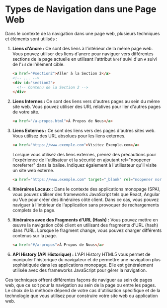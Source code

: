 # Types de Navigation dans une Page Web

Dans le contexte de la navigation dans une page web, plusieurs techniques et éléments sont utilisés :

1. **Liens d'Ancre :** Ce sont des liens à l'intérieur de la même page web. Vous pouvez utiliser des liens d'ancre pour naviguer vers différentes sections de la page actuelle en utilisant l'attribut `href` suivi d'un `#` suivi de l'`id` de l'élément cible.

   ```html
   <a href="#section2">Aller à la Section 2</a>
   <!-- ... -->
   <div id="section2">
     <!-- Contenu de la Section 2 -->
   </div>
   ```

2. **Liens Internes :** Ce sont des liens vers d'autres pages au sein du même site web. Vous pouvez utiliser des URL relatives pour lier d'autres pages de votre site.

   ```html
   <a href="/a-propos.html">À Propos de Nous</a>
   ```

3. **Liens Externes :** Ce sont des liens vers des pages d'autres sites web. Vous utilisez des URL absolues pour les liens externes.
   ```html
   <a href="https://www.exemple.com">Visitez Exemple.com</a>
   ```
   Lorsque vous utilisez des liens externes, prenez des précautions pour l'expérience de l'utilisateur et la sécurité en ajoutant rel="noopener noreferrer" dans la balise. Indiquez également à l'utilisateur qu'il visite un site web externe. 
   ```html
   <a href="https://www.exemple.com" target="_blank" rel="noopener noreferrer"> Visitez Exemple.com (Liens Externes)</a>
   ```

4. **Itinéraires Locaux :** Dans le contexte des applications monopage (SPA), vous pouvez utiliser des frameworks JavaScript tels que React, Angular ou Vue pour créer des itinéraires côté client. Dans ce cas, vous pouvez naviguer à l'intérieur de l'application sans provoquer de rechargements complets de la page.

5. **Itinéraires avec des Fragments d'URL (Hash) :** Vous pouvez mettre en œuvre la navigation côté client en utilisant des fragments d'URL (hash) dans l'URL. Lorsque le fragment change, vous pouvez charger différents contenus sur la page.

   ```html
   <a href="#/a-propos">À Propos de Nous</a>
   ```

6. **API History (API Historique) :** L'API History HTML5 vous permet de manipuler l'historique du navigateur et de permettre une navigation plus sophistiquée dans les applications monopage. Elle est généralement utilisée avec des frameworks JavaScript pour gérer la navigation.

Ces techniques offrent différentes façons de naviguer au sein de pages web, que ce soit pour la navigation au sein de la page ou entre les pages. Le choix de la méthode dépend de votre cas d'utilisation spécifique et de la technologie que vous utilisez pour construire votre site web ou application web.
